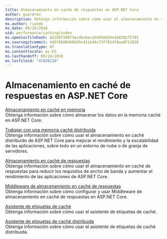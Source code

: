 ```yaml
---
title: Almacenamiento en caché de respuestas en ASP.NET Core
author: guardrex
description: Obtenga información sobre cómo usar el almacenamiento en caché de datos y respuestas para mejorar el rendimiento de las aplicaciones de ASP.NET Core.
ms.author: riande
ms.date: 09/16/2018
uid: performance/caching/index
ms.openlocfilehash: bb188f598f3acdbc6eca59d58d26e1b8382f5701
ms.sourcegitcommit: 4d5f8680d68b39c411b46c73f7014f8aa0f12026
ms.translationtype: HT
ms.contentlocale: es-ES
ms.lasthandoff: 09/24/2018
ms.locfileid: "47028120"
---
```

# <a name="cache-responses-in-aspnet-core"></a>Almacenamiento en caché de respuestas en ASP.NET Core

[Almacenamiento en caché en memoria](xref:performance/caching/memory)  
Obtenga información sobre cómo almacenar los datos en la memoria caché en ASP.NET Core.

[Trabajar con una memoria caché distribuida](xref:performance/caching/distributed)  
Obtenga información sobre cómo usar el almacenamiento en caché distribuido de ASP.NET Core para mejorar el rendimiento y la escalabilidad de las aplicaciones, sobre todo en un entorno de nube o de granja de servidores.

[Almacenamiento en caché de respuestas](xref:performance/caching/response)  
Obtenga información sobre cómo usar el almacenamiento en caché de respuestas para reducir los requisitos de ancho de banda y aumentar el rendimiento de las aplicaciones de ASP.NET Core.

[Middleware de almacenamiento en caché de respuestas](xref:performance/caching/middleware)  
Obtenga información sobre cómo configurar y usar Middleware de almacenamiento en caché de respuestas en ASP.NET Core.

[Asistente de etiquetas de caché](xref:mvc/views/tag-helpers/builtin-th/cache-tag-helper)  
Obtenga información sobre cómo usar el asistente de etiquetas de caché.

[Asistente de etiquetas de caché distribuida](xref:mvc/views/tag-helpers/builtin-th/distributed-cache-tag-helper)  
Obtenga información sobre cómo usar el asistente de etiquetas de caché distribuida.
